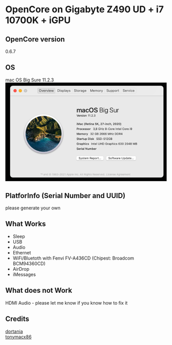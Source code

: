 # OpenCore on Gigabyte Z490 UD + i7 10700K + iGPU


## OpenCore version

0.6.7


## OS

mac OS Big Sure 11.2.3<br>
<img src=https://github.com/tiny0little/Gigabyte-Z490-UD-OC/blob/main/images/001.png>


## PlatforInfo (Serial Number and UUID)

please generate your own 

 
## What Works

- Sleep
- USB
- Audio
- Ethernet
- WiFi/Bluetoth with Fenvi FV-A436CD (Chipest: Broadcom BCM94360CD)
- AirDrop
- iMessages


## What does not Work

HDMI Audio - please let me know if you know how to fix it


## Credits

<a href=https://github.com/dortania>dortania</a><br>
<a href=https://www.tonymacx86.com/>tonymacx86</a>

